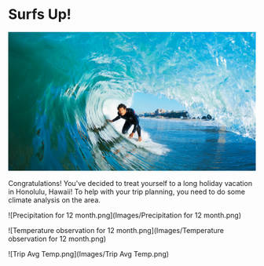 # Surfs Up!

![surfs-up.jpeg](Images/surfs-up.png)

Congratulations! You've decided to treat yourself to a long holiday vacation in Honolulu, Hawaii! To help with your trip planning, you need to do some climate analysis on the area. 

![Precipitation for 12 month.png](Images/Precipitation for 12 month.png)

![Temperature observation for 12 month.png](Images/Temperature observation for 12 month.png)

![Trip Avg Temp.png](Images/Trip Avg Temp.png)


